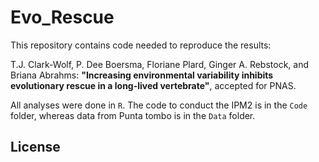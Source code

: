 # Evo_Rescue

This repository contains code needed to reproduce the results:

T.J. Clark-Wolf, P. Dee Boersma, Floriane Plard, Ginger A. Rebstock, and Briana Abrahms:
**"Increasing environmental variability inhibits evolutionary rescue in a long-lived vertebrate"**,
accepted for PNAS.

All analyses were done in `R`. The code to conduct the IPM2 is in the `Code` folder, whereas data from Punta tombo is in the `Data` folder.

## License
